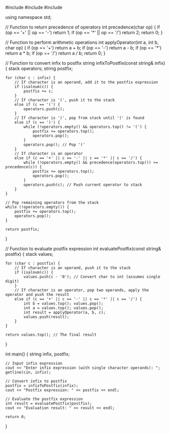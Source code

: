 #include <iostream>
#include <stack>
#include <string>
 
using namespace std;
 
// Function to return precedence of operators
int precedence(char op) {
    if (op == '+' || op == '-') return 1;
    if (op == '*' || op == '/') return 2;
    return 0;
}
 
// Function to perform arithmetic operations
int applyOperator(int a, int b, char op) {
    if (op == '+') return a + b;
    if (op == '-') return a - b;
    if (op == '*') return a * b;
    if (op == '/') return a / b;
    return 0;
}
 
// Function to convert infix to postfix
string infixToPostfix(const string& infix) {
    stack<char> operators;
    string postfix;
 
    for (char c : infix) {
        // If character is an operand, add it to the postfix expression
        if (isalnum(c)) {
            postfix += c;
        }
        // If character is '(', push it to the stack
        else if (c == '(') {
            operators.push(c);
        }
        // If character is ')', pop from stack until '(' is found
        else if (c == ')') {
            while (!operators.empty() && operators.top() != '(') {
                postfix += operators.top();
                operators.pop();
            }
            operators.pop(); // Pop '('
        }
        // If character is an operator
        else if (c == '+' || c == '-' || c == '*' || c == '/') {
            while (!operators.empty() && precedence(operators.top()) >= precedence(c)) {
                postfix += operators.top();
                operators.pop();
            }
            operators.push(c); // Push current operator to stack
        }
    }
 
    // Pop remaining operators from the stack
    while (!operators.empty()) {
        postfix += operators.top();
        operators.pop();
    }
 
    return postfix;
}
 
// Function to evaluate postfix expression
int evaluatePostfix(const string& postfix) {
    stack<int> values;
 
    for (char c : postfix) {
        // If character is an operand, push it to the stack
        if (isalnum(c)) {
            values.push(c - '0'); // Convert char to int (assumes single digit)
        }
        // If character is an operator, pop two operands, apply the operator and push the result
        else if (c == '+' || c == '-' || c == '*' || c == '/') {
            int b = values.top(); values.pop();
            int a = values.top(); values.pop();
            int result = applyOperator(a, b, c);
            values.push(result);
        }
    }
 
    return values.top(); // The final result
}
 
int main() {
    string infix, postfix;
 
    // Input infix expression
    cout << "Enter infix expression (with single character operands): ";
    getline(cin, infix);
 
    // Convert infix to postfix
    postfix = infixToPostfix(infix);
    cout << "Postfix expression: " << postfix << endl;
 
    // Evaluate the postfix expression
    int result = evaluatePostfix(postfix);
    cout << "Evaluation result: " << result << endl;
 
    return 0;
}
